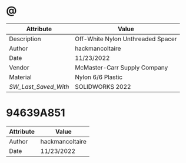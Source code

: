 # @
| Attribute | Value |
| ---  | ---     |
| Description | Off-White Nylon Unthreaded Spacer |
| Author | hackmancoltaire |
| Date | 11/23/2022 |
| Vendor | McMaster-Carr Supply Company |
| Material | Nylon 6/6 Plastic |
| _SW_Last_Saved_With_ | SOLIDWORKS 2022 |
# 94639A851
| Attribute | Value |
| ---  | ---     |
| Author | hackmancoltaire |
| Date | 11/23/2022 |
